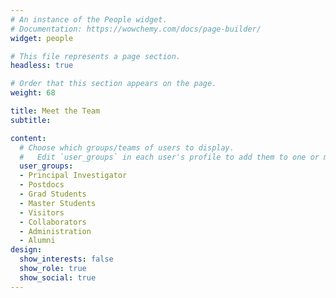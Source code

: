 ```yaml
---
# An instance of the People widget.
# Documentation: https://wowchemy.com/docs/page-builder/
widget: people

# This file represents a page section.
headless: true

# Order that this section appears on the page.
weight: 68

title: Meet the Team
subtitle:

content:
  # Choose which groups/teams of users to display.
  #   Edit `user_groups` in each user's profile to add them to one or more of these groups.
  user_groups:
  - Principal Investigator
  - Postdocs
  - Grad Students
  - Master Students
  - Visitors
  - Collaborators
  - Administration
  - Alumni
design:
  show_interests: false
  show_role: true
  show_social: true
---
```

